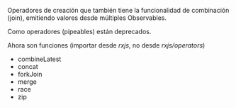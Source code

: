 Operadores de creación que también tiene la funcionalidad de combinación (join), emitiendo valores desde múltiples Observables.

Como operadores (pipeables) están deprecados.

Ahora son funciones (importar desde *rxjs*, no desde *rxjs/operators*)

- combineLatest
- concat
- forkJoin
- merge
- race
- zip
